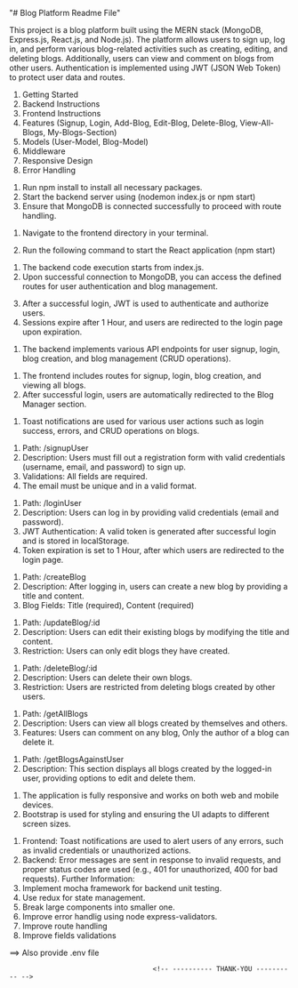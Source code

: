 "# Blog Platform Readme File"

<!-- Project Overview -->

This project is a blog platform built using the MERN stack (MongoDB, Express.js, React.js, and Node.js). The platform allows users to sign up, log in, and perform various blog-related activities such as creating, editing, and deleting blogs. Additionally, users can view and comment on blogs from other users. Authentication is implemented using JWT (JSON Web Token) to protect user data and routes.

<!-- ------------------------------------------------------------------ -->

 <!-- Table of Contents -->

1. Getting Started
2. Backend Instructions
3. Frontend Instructions
4. Features (Signup, Login, Add-Blog, Edit-Blog, Delete-Blog, View-All-Blogs, My-Blogs-Section)
5. Models (User-Model, Blog-Model)
6. Middleware
7. Responsive Design
8. Error Handling
   <!-- ------------------------------------------------------------------ -->

<!-- Getting Started -->

<!-- Backend Setup: -->

1. Run npm install to install all necessary packages.
2. Start the backend server using (nodemon index.js or npm start)
3. Ensure that MongoDB is connected successfully to proceed with route handling.

<!-- Frontend Setup: -->

1. Navigate to the frontend directory in your terminal.
2. Run the following command to start the React application (npm start)

   <!-- ------------------------------------------------------------------ -->

<!-- Backend Instructions -->

<!-- Entry Point: -->

1. The backend code execution starts from index.js.
2. Upon successful connection to MongoDB, you can access the defined routes for user authentication and blog management.

<!-- JWT Authentication: -->

3. After a successful login, JWT is used to authenticate and authorize users.
4. Sessions expire after 1 Hour, and users are redirected to the login page upon expiration.

 <!-- RESTful API: -->

1. The backend implements various API endpoints for user signup, login, blog creation, and blog management (CRUD operations).
<!-- ------------------------------------------------------------------ -->

<!-- Frontend Instructions -->

<!-- Navigation: -->

1. The frontend includes routes for signup, login, blog creation, and viewing all blogs.
2. After successful login, users are automatically redirected to the Blog Manager section.

<!-- Toast Notifications: -->

1. Toast notifications are used for various user actions such as login success, errors, and CRUD operations on blogs.
<!-- ------------------------------------------------------------------ -->

<!-- Features -->

<!-- Signup -->

1. Path: /signupUser
2. Description: Users must fill out a registration form with valid credentials (username, email, and password) to sign up.
3. Validations: All fields are required.
4. The email must be unique and in a valid format.

<!-- Login -->

1. Path: /loginUser
2. Description: Users can log in by providing valid credentials (email and password).
3. JWT Authentication: A valid token is generated after successful login and is stored in localStorage.
4. Token expiration is set to 1 Hour, after which users are redirected to the login page.

 <!-- Add Blog -->

1. Path: /createBlog
2. Description: After logging in, users can create a new blog by providing a title and content.
3. Blog Fields: Title (required), Content (required)

<!-- Edit Blog -->

1. Path: /updateBlog/:id
2. Description: Users can edit their existing blogs by modifying the title and content.
3. Restriction: Users can only edit blogs they have created.

<!-- Delete Blog -->

1. Path: /deleteBlog/:id
2. Description: Users can delete their own blogs.
3. Restriction: Users are restricted from deleting blogs created by other users.

<!-- View All Blogs -->

1. Path: /getAllBlogs
2. Description: Users can view all blogs created by themselves and others.
3. Features: Users can comment on any blog, Only the author of a blog can delete it.

<!-- My Blogs Section -->

1. Path: /getBlogsAgainstUser
2. Description: This section displays all blogs created by the logged-in user, providing options to edit and delete them.
<!-- ------------------------------------------------------------------ -->

<!-- Responsive Design -->

1. The application is fully responsive and works on both web and mobile devices.
2. Bootstrap is used for styling and ensuring the UI adapts to different screen sizes.
<!-- ------------------------------------------------------------------ -->

<!-- Error Handling -->

1.  Frontend: Toast notifications are used to alert users of any errors, such as invalid credentials or unauthorized actions.
2.  Backend: Error messages are sent in response to invalid requests, and proper status codes are used (e.g., 401 for unauthorized, 400 for bad requests).
    <!-- ------------------------------------------------------------------ -->
    Further Information:
3.  Implement mocha framework for backend unit testing.
4.  Use redux for state management.
5.  Break large components into smaller one.
6.  Improve error handlig using node express-validators.
7.  Improve route handling
8.  Improve fields validations

==> Also provide .env file

                                        <!-- ---------- THANK-YOU ---------- -->
